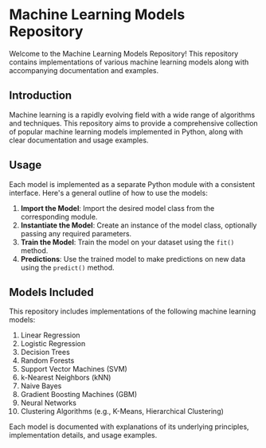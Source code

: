 # Machine Learning Models Repository

Welcome to the Machine Learning Models Repository! This repository contains implementations of various machine learning models along with accompanying documentation and examples.

## Introduction

Machine learning is a rapidly evolving field with a wide range of algorithms and techniques. This repository aims to provide a comprehensive collection of popular machine learning models implemented in Python, along with clear documentation and usage examples.

## Usage

Each model is implemented as a separate Python module with a consistent interface. Here's a general outline of how to use the models:

1. **Import the Model**: Import the desired model class from the corresponding module.
2. **Instantiate the Model**: Create an instance of the model class, optionally passing any required parameters.
3. **Train the Model**: Train the model on your dataset using the `fit()` method.
4. **Predictions**: Use the trained model to make predictions on new data using the `predict()` method.

## Models Included

This repository includes implementations of the following machine learning models:

1. Linear Regression
2. Logistic Regression
3. Decision Trees
4. Random Forests
5. Support Vector Machines (SVM)
6. k-Nearest Neighbors (kNN)
7. Naive Bayes
8. Gradient Boosting Machines (GBM)
9. Neural Networks
10. Clustering Algorithms (e.g., K-Means, Hierarchical Clustering)

Each model is documented with explanations of its underlying principles, implementation details, and usage examples.
